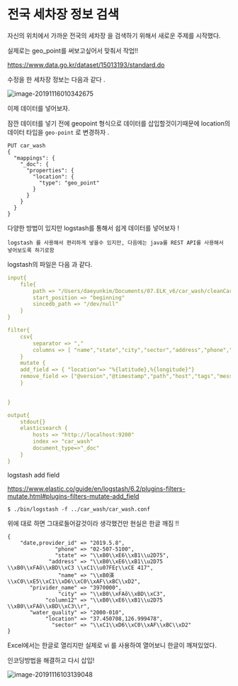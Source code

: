 # 전국 세차장 정보 검색 

자신의 위치에서 가까운 전국의 세차장 을 검색하기 위해서 새로운 주제를 시작했다.

실제로는 geo_point를 써보고싶어서 맞춰서 작업!! 

https://www.data.go.kr/dataset/15013193/standard.do

수정을 한 세차장 정보는 다음과 같다 .

![image-20191116010342675](/Users/daeyunkim/githubproject/elasticsearchStudy/car_wash/car_wash_data.png)



이제 데이터를 넣어보자.



잠깐 데이터를 넣기 전에 geopoint 형식으로 데이터를 삽입할것이기때문에 location의 데이터 타입을 `geo-point` 로 변경하자 .

```shell
PUT car_wash
{
  "mappings": {
    "_doc": {
      "properties": {
        "location": {
          "type": "geo_point"
        }
      }
    }
  }
}
```



다양한 방법이 있지만 logstash를 통해서 쉽게 데이터를 넣어보자 ! 

`logstash 를 사용해서 편리하게 넣을수 있지만, 다음에는 java를 REST API를 사용해서 넣어보도록 하기로함` 



logstash의 파일은 다음 과 같다.

```yaml
input{
	file{
		path => "/Users/daeyunkim/Documents/07.ELK_v6/car_wash/cleanCar_edit.csv"
		start_position => "beginning"
		sincedb_path => "/dev/null"
	}
}

filter{
	csv{
		separator => ","
		columns => [ "name","state","city","sector","address","phone","water_quality" ,"latitude","longitude","date,provider_id","privider_name"]
	}
	mutate {
	add_field => { "location"=> "%{latitude},%{longitude}"}
	remove_field => ["@version","@timestamp","path","host","tags","message","latitude", "longitude"]
	}
	

}

output{
	stdout{}
	elasticsearch {
		hosts => "http://localhost:9200"
		index => "car_wash"
		document_type=>"_doc"
	}
}
```

logstash add field 

https://www.elastic.co/guide/en/logstash/6.2/plugins-filters-mutate.html#plugins-filters-mutate-add_field

```shell
$ ./bin/logstash -f ../car_wash/car_wash.conf
```





위에 대로 하면 그대로들어갈것이라 생각했건만 현실은 한글 깨짐 !! 

```shell
{
    "date,provider_id" => "2019.5.8",
               "phone" => "02-507-5100",
               "state" => "\\xB0\\xE6\\xB1\\u2D75",
             "address" => "\\xB0\\xE6\\xB1\\u2D75 \\xB0\\xFAõ\\xBD\\xC3 \\xC1\\u07FEӷ\\xCE 417",
                "name" => "\\xB0渶\\xC0\\xE5\\xC1\\xD6\\xC0\\xAF\\xBC\\xD2",
       "privider_name" => "3970000",
                "city" => "\\xB0\\xFAõ\\xBD\\xC3",
            "column12" => "\\xB0\\xE6\\xB1\\u2D75 \\xB0\\xFAõ\\xBD\\xC3\\r",
       "water_quality" => "2000-010",
            "location" => "37.450708,126.999478",
              "sector" => "\\xC1\\xD6\\xC0\\xAF\\xBC\\xD2"
}
```

Excel에서는 한글로 열리지만 실제로 vi 를 사용하여 열어보니 한글이 깨져있었다.

인코딩방법을 해결하고 다시 삽입! 

![image-20191116103139048](/Users/daeyunkim/githubproject/elasticsearchStudy/car_wash/car_was_index.png)

